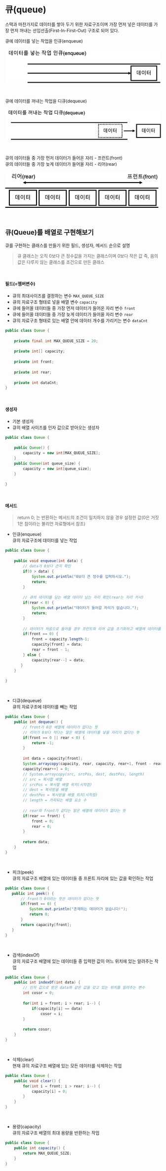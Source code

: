 # 큐(queue)  
스택과 마찬가지로 데이터를 쌓아 두기 위한 자료구조이며 가장 먼저 넣은 데이터를 가장 먼저 꺼내는 
선입선출(First-In-First-Out) 구조로 되어 있다.  

큐에 데이터를 넣는 작업을 인큐(enqueue) 

![queue_enqueue](https://github.com/Yoojeebee/alogorithm/blob/master/src/images/queue_enqueue.jpg?raw=true)

<br/>

큐에 데이터를 꺼내는 작업을 디큐(dequeue)  

![queue_enqueue](https://github.com/Yoojeebee/alogorithm/blob/master/src/images/queue_dequeue.jpg?raw=true)

<br/>

큐의 데이터들 중 가장 먼저 데이터가 들어온 자리 - 프런트(front)  
큐의 데이터들 중 가장 늦게 데이터가 들어올 자리 - 리어(rear)

![queue_enqueue](https://github.com/Yoojeebee/alogorithm/blob/master/src/images/queue_front_rear.jpg?raw=true)

<br/>

## 큐(Queue)를 배열로 구현해보기
큐를 구현하는 클래스를 만들기 위한 필드, 생성자, 메서드 순으로 설명<br/>

> 큐 클래스는 오직 0보다 큰 정수값을 가지는 클래스이며 0보다 작은 값 즉, 음의 값은 다루지 않는 클래스를 조건으로 만든 클래스  

<br/>

#### 필드(=멤버변수)

- 큐의 최대사이즈를 결정하는 변수 `MAX_QUEUE_SIZE`
- 큐의 자료구조 형태로 넣을 배열 변수 `capacity`
- 큐에 들어올 데이터들 중 가장 먼저 데이터가 들어온 자리 변수 `front`
- 큐에 들어올 데이터들 중 가장 늦게 데이터가 들어올 자리 변수 `rear`
- 큐의 자료구조 형태로 있는 배열 안에 데이터 개수를 가리키는 변수 `dataCnt`

```java
public class Queue {

    private final int MAX_QUEUE_SIZE = 20;

    private int[] capacity;

    private int front;

    private int rear;

    private int dataCnt;
}
```
<br/>

#### 생성자

- 기본 생성자
- 큐의 배열 사이즈를 인자 값으로 받아오는 생성자
```java
public class Queue {

    public Queue() {
        capacity = new int[MAX_QUEUE_SIZE];
    }
    public Queue(int queue_size) {
        capacity = new int[queue_size];
    }

}
```
<br/>

#### 메서드
> return 0; 는 반환하는 메서드의 조건이 일치하지 않을 경우 설정한 값(0은 거짓 1은 참이라는 불리언 자료형에서 참조)

- 인큐(enqueue)  
    큐의 자료구조에 데이터를 넣는 작업
```java
public class Queue {

    public void enqueue(int data) {
        // data가 0보다 큰지 확인
        if(0 > data) {
            System.out.println("0보다 큰 정수를 입력하시오.");
            return;
        }
    
        // 큐의 데이터를 담는 배열 데이터 남는 자리 확인(rear는 자리 커서)
        if(rear < 0) {
            System.out.println("데이터가 들어갈 자리가 없습니다.");
            return;
        }
    
        // 데이터가 처음으로 들어올 경우 프런트와 리어 값을 초기화하고 배열에 데이터를 넣는다.
        if(front == 0) {
            front = capacity.length-1;
            capacity[front] = data;
            rear = front - 1;
        } else {
            capacity[rear--] = data;
       }
    }

}
```
<br/>

- 디큐(dequeue)  
    큐의 자료구조에 데이터를 빼는 작업
```java
public class Queue {
    public int dequeue() {
        // front가 0은 배열에 데이터가 없다는 뜻
        // 리어가 0보다 작다는 말은 배열에 데이터를 넣을 자리가 없다는 뜻
        if(front == 0 || rear < 0) {
            return -1;
        }

        int data = capacity[front];
        System.arraycopy(capacity, rear, capacity, rear+1, front - rear);
        capacity[rear++] = 0;
        // System.arraycopy(src, srcPos, dest, destPos, length)
        // src = 복사할 배열
        // srcPos = 복사할 배열 위치(시작점)
        // dest = 복사받을 배열
        // destPos = 복사받을 배열 위치(시작점)
        // length = 카피되는 배열 요소 수

        // rear와 front가 같다는 말은 배열에 데이터가 없다는 뜻
        if(rear == front) {
            front = 0;
            rear = 0;
        }

        return data;
    }
}
```
<br/>

- 피크(peek)  
    큐의 자료구조 배열에 있는 데이터들 중 프론트 자리에 있는 값을 확인하는 작업
 ```java
public class Queue {
    public int peek() {
        // front가 0이라는 뜻은 데이터가 없다는 뜻
        if(front == 0) {
            System.out.println("존재하는 데이터가 없습니다!");
            return 0;
        }
        return capacity[front];
    }
}
```
<br/>

- 검색(indexOf)  
    큐의 자료구조 배열에 있는 데이터들 중 입력한 값이 어느 위치에 있는 알려주는 작업
```java
public class Queue {
    public int indexOf(int data) {
        // 인자 값으로 받은 data와 같은 값을 갖고 있는 위치를 알려주는 변수
        int cosor = 0;

        for(int i = front; i > rear; i--) {
            if(capacity[i] == data)
                cosor = i;
        }

        return cosor;
    }
}
```
<br/>

- 삭제(clear)  
    현재 큐의 자료구조 배열에 있는 모든 데이터를 삭제하는 작업
```java
public class Queue {
    public void clear() {
        for(int i = front; i > rear; i--) {
            capacity[i] = 0;
        }
    }
}
```
<br/>

- 용량(capacity)  
    큐의 자료구조 배열의 최대 용량을 반환하는 작업
```java
public class Queue {
    public int capacity() {
        return MAX_QUEUE_SIZE;
    }
}
```
